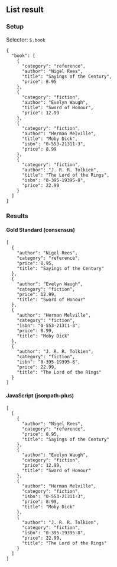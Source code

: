 ## List result

### Setup
Selector: `$.book`

    {
      "book": [
        {
          "category": "reference",
          "author": "Nigel Rees",
          "title": "Sayings of the Century",
          "price": 8.95
        },
        {
          "category": "fiction",
          "author": "Evelyn Waugh",
          "title": "Sword of Honour",
          "price": 12.99
        },
        {
          "category": "fiction",
          "author": "Herman Melville",
          "title": "Moby Dick",
          "isbn": "0-553-21311-3",
          "price": 8.99
        },
        {
          "category": "fiction",
          "author": "J. R. R. Tolkien",
          "title": "The Lord of the Rings",
          "isbn": "0-395-19395-8",
          "price": 22.99
        }
      ]
    }

### Results
####  Gold Standard (consensus)

    [
      {
        "author": "Nigel Rees", 
        "category": "reference", 
        "price": 8.95, 
        "title": "Sayings of the Century"
      }, 
      {
        "author": "Evelyn Waugh", 
        "category": "fiction", 
        "price": 12.99, 
        "title": "Sword of Honour"
      }, 
      {
        "author": "Herman Melville", 
        "category": "fiction", 
        "isbn": "0-553-21311-3", 
        "price": 8.99, 
        "title": "Moby Dick"
      }, 
      {
        "author": "J. R. R. Tolkien", 
        "category": "fiction", 
        "isbn": "0-395-19395-8", 
        "price": 22.99, 
        "title": "The Lord of the Rings"
      }
    ]

#### JavaScript (jsonpath-plus)

    [
      [
        {
          "author": "Nigel Rees", 
          "category": "reference", 
          "price": 8.95, 
          "title": "Sayings of the Century"
        }, 
        {
          "author": "Evelyn Waugh", 
          "category": "fiction", 
          "price": 12.99, 
          "title": "Sword of Honour"
        }, 
        {
          "author": "Herman Melville", 
          "category": "fiction", 
          "isbn": "0-553-21311-3", 
          "price": 8.99, 
          "title": "Moby Dick"
        }, 
        {
          "author": "J. R. R. Tolkien", 
          "category": "fiction", 
          "isbn": "0-395-19395-8", 
          "price": 22.99, 
          "title": "The Lord of the Rings"
        }
      ]
    ]


